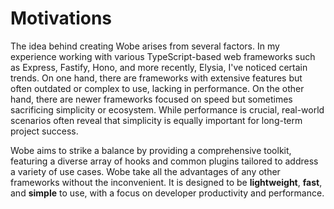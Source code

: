 # Motivations

The idea behind creating Wobe arises from several factors. In my experience working with various TypeScript-based web frameworks such as Express, Fastify, Hono, and more recently, Elysia, I've noticed certain trends. On one hand, there are frameworks with extensive features but often outdated or complex to use, lacking in performance. On the other hand, there are newer frameworks focused on speed but sometimes sacrificing simplicity or ecosystem. While performance is crucial, real-world scenarios often reveal that simplicity is equally important for long-term project success.

Wobe aims to strike a balance by providing a comprehensive toolkit, featuring a diverse array of hooks and common plugins tailored to address a variety of use cases. Wobe take all the advantages of any other frameworks without the inconvenient. It is designed to be **lightweight**, **fast**, and **simple** to use, with a focus on developer productivity and performance.
